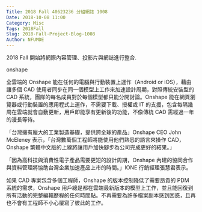 ```yaml
---
Title: 2018 Fall 40623236 分組網誌 1008
Date: 2018-10-08 11:00
Category: Misc
Tags: 2018Fall
Slug: 2018-Fall-Project-Blog-1008
Author: NFUMDE
---
```


2018 Fall 開始將網際內容管理、投影片與網誌進行整合.

<!-- PELICAN_END_SUMMARY -->
onshape

全雲端的 Onshape 能在任何的電腦與行動裝置上運作（Android or iOS），藉由讓多個 CAD 使用者同步在同一個模型上工作來加速設計周期，對照傳統安裝型的 CAD 系統，團隊的每名成員對於每個模型都只能分開討論。Onshape 能在網頁瀏覽器或行動裝置的應用程式上運作，不需要下載、授權或 IT 的支援，包含每隔幾周在雲端就會自動更新，用戶即能享有更新後的功能，不像傳統 CAD 需經過一年的漫長等待。

「台灣擁有龐大的工業製造基礎，提供跨全球的產品」Onshape CEO John McEleney 表示，「台灣數萬個工程師將能使用他們熟悉的語言來操作 CAD，Onshape 繁體中文版的上線將讓用戶加快腳步為公司完成更好的結果。」

「因為高科技與消費性電子產品需要更短的設計周期，Onshape 內建的協同合作與資料管理將協助台灣企業加速產品上市的時間。」IONE 行銷經理張慧君表示。

如果 CAD 專案包含多個工程師，Onshape 的版本控制降低了需要昂貴的 PDM 系統的需求，Onshape 用戶總是都在雲端最新版本的模型上工作，並且能回復到所有活動的完整編輯歷程的任何時間點。不再需要為許多檔案副本感到困惑，且再也不會有工程師不小心覆寫了彼此的工作。

[onshape]:https://www.onshape.com/